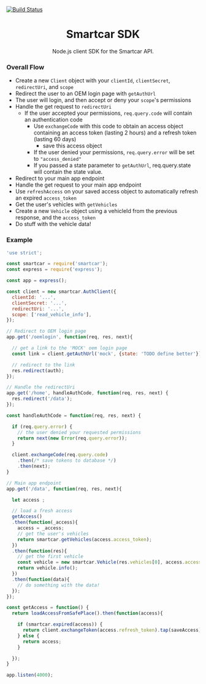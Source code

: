 [![Build Status][ci-image]][ci-url]

<h1 align="center">Smartcar SDK</h1>
<p align="center">Node.js client SDK for the Smartcar API.<p>

### Overall Flow

* Create a new `Client` object with your `clientId`, `clientSecret`,
`redirectUri`, and `scope`
* Redirect the user to an OEM login page with `getAuthUrl`
* The user will login, and then accept or deny your `scope`'s permissions
* Handle the get request to `redirectUri`
  * If the user accepted your permissions, `req.query.code` will contain an
    authentication code
    * Use `exchangeCode` with this code to obtain an access object
    containing an access token (lasting 2 hours) and a refresh token
    (lasting 60 days)
      * save this access object
    * If the user denied your permissions, `req.query.error` will be set
    to `"access_denied"`
    * If you passed a state parameter to `getAuthUrl`, req.query.state will
    contain the state value.
* Redirect to your main app endpoint
* Handle the get request to your main app endpoint
* Use `refreshAccess` on your saved access object to automatically refresh an
expired `access_token`
* Get the user's vehicles with `getVehicles`
* Create a new `Vehicle` object using a vehicleId from the previous response, and
the `access_token`
* Do stuff with the vehicle data!

### Example
```javascript
'use strict';

const smartcar = require('smartcar');
const express = require('express');

const app = express();

const client = new smartcar.AuthClient({
  clientId: '...',
  clientSecret: '...',
  redirectUri: '...',
  scope: ['read_vehicle_info'],
});

// Redirect to OEM login page
app.get('/oemlogin', function(req, res, next){

  // get a link to the 'MOCK' oem login page
  const link = client.getAuthUrl('mock', {state: 'TODO define better'})

  // redirect to the link
  res.redirect(auth);
});

// Handle the redirectUri
app.get('/home', handleAuthCode, function(req, res, next) {
  res.redirect('/data');
});

const handleAuthCode = function(req, res, next) {

  if (req.query.error) {
    // the user denied your requested permissions
    return next(new Error(req.query.error));
  }

  client.exchangeCode(req.query.code)
    .then(/* save tokens to database */)
    .then(next);
}

// Main app endpoint
app.get('/data', function(req, res, next){

  let access ;

  // load a fresh access
  getAccess()
  .then(function(_access){
    access = _access;
    // get the user's vehicles
    return smartcar.getVehicles(access.access_token);
  })
  .then(function(res){
    // get the first vehicle
    const vehicle = new smartcar.Vehicle(res.vehicles[0], access.access_token);
    return vehicle.info();
  })
  .then(function(data){
    // do something with the data!
  });
});

const getAccess = function() {
  return loadAccessFromSafePlace().then(function(access){

    if (smartcar.expired(access)) {
      return client.exchangeToken(access.refresh_token).tap(saveAccess);
    } else {
      return access;
    }

  });
}

app.listen(4000);
```

[ci-url]: https://travis-ci.com/smartcar/node-sdk
[ci-image]: https://travis-ci.com/smartcar/node-sdk.svg?token=jMbuVtXPGeJMPdsn7RQ5&branch=master
